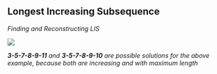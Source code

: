 ## Longest Increasing Subsequence 
*Finding and Reconstructing LIS*

![](https://i.ibb.co/9sM7FMK/seq.png)

***3-5-7-8-9-11** and **3-5-7-8-9-10** are possible solutions for the above example, because both are increasing and with maximum length*
